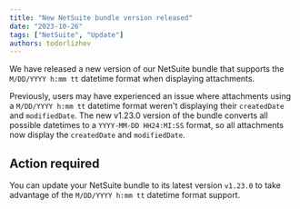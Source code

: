 ```yaml
---
title: "New NetSuite bundle version released"
date: "2023-10-26"
tags: ["NetSuite", "Update"]
authors: todorlizhev
---
```


We have released a new version of our NetSuite bundle that supports the `M/DD/YYYY h:mm tt` datetime format when displaying attachments.

<!--truncate-->

Previously, users may have experienced an issue where attachments using a `M/DD/YYYY h:mm tt` datetime format weren't displaying their `createdDate` and `modifiedDate`. The new v1.23.0 version of the bundle converts all possible datetimes to a `YYYY-MM-DD HH24:MI:SS` format, so all attachments now display the `createdDate` and `modifiedDate`.

## Action required

You can update your NetSuite bundle to its latest version `v1.23.0` to take advantage of the `M/DD/YYYY h:mm tt` datetime format support.
